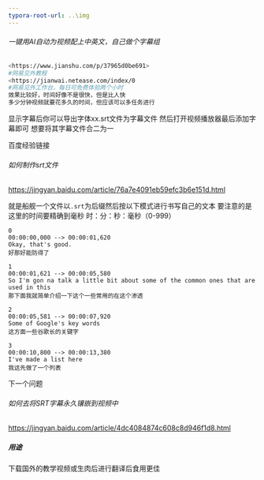 ```yaml
---
typora-root-url: ..\img
---
```


###### 一键用AI自动为视频配上中英文，自己做个字幕组

```bash
<https://www.jianshu.com/p/37965d0be691>
#网易见外教程
<https://jianwai.netease.com/index/0
#网易见外工作台，每日可免费体验两个小时
效果比较好，时间好像不是很快，但是比人快
多少分钟视频就要花多久的时间，但应该可以多任务进行
```

显示字幕后你可以导出字体xx.srt文件为字幕文件
然后打开视频播放器最后添加字幕即可
想要将其字幕文件合二为一

百度经验链接

###### 如何制作srt文件

https://jingyan.baidu.com/article/76a7e4091eb59efc3b6e151d.html

就是船舰一个文件以`.srt`为后缀然后按以下模式进行书写自己的文本
要注意的是这里的时间要精确到毫秒     时：分：秒：毫秒（0-999）

```
0
00:00:00,000 --> 00:00:01,620
Okay, that's good.
好那好能防得了

1
00:00:01,621 --> 00:00:05,580
So I'm gon na talk a little bit about some of the common ones that are used in this
那下面我就简单介绍一下这个一些常用的在这个渗透

2
00:00:05,581 --> 00:00:07,920
Some of Google's key words
这方面一些谷歌长的关键字

3
00:00:10,800 --> 00:00:13,380
I've made a list here
我这先做了一个列表
```

下一个问题

###### 如何去将SRT字幕永久镶嵌到视频中

https://jingyan.baidu.com/article/4dc4084874c608c8d946f1d8.html

##### 用途

下载国外的教学视频或生肉后进行翻译后食用更佳
